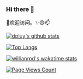 ### Hi there 👋

<!--
**dpluy/dpluy** is a ✨ _special_ ✨ repository because its `README.md` (this file) appears on your GitHub profile.

Here are some ideas to get you started:

- 🔭 I’m currently working on ...
- 🌱 I’m currently learning ...
- 👯 I’m looking to collaborate on ...
- 🤔 I’m looking for help with ...
- 💬 Ask me about ...
- 📫 How to reach me: ...
- 😄 Pronouns: ...
- ⚡ Fun fact: ...
-->

👯欢迎访问。✨😄📫 

[![dpluy's github stats](https://github-readme-stats.vercel.app/api?username=dpluy&show_icons=true&theme=gruvbox)](https://github.com/dpluy)

[![Top Langs](https://github-readme-stats.vercel.app/api/top-langs/?username=dpluy&show_icons=true&hide=html)](https://github.com/dpluy)

[![willianrod's wakatime stats](https://github-readme-stats.vercel.app/api/wakatime?username=dpluy&show_icons=true&theme=dracula)](https://github.com/dpluy)

[![Page Views Count](https://badges.toozhao.com/badges/01EKHD0FKMCRYD43BB56C2S40G/green.svg)](https://badges.toozhao.com/badges/01EKHD0FKMCRYD43BB56C2S40G/green.svg "Get your own page views count badge on badges.toozhao.com")
